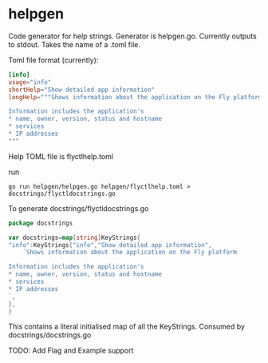 # helpgen

Code generator for help strings. Generator is helpgen.go. Currently outputs to stdout. Takes the name of a .toml file.

Toml file format (currently):

```toml
[info]
usage="info"
shortHelp="Show detailed app information"
longHelp="""Shows information about the application on the Fly platform

Information includes the application's
* name, owner, version, status and hostname
* services
* IP addresses
"""
```

Help TOML file is flyctlhelp.toml

run

```
go run helpgen/helpgen.go helpgen/flyctlhelp.toml > docstrings/flyctldocstrings.go
```

To generate docstrings/flyctldocstrings.go

```go
package docstrings

var docstrings=map[string]KeyStrings{
"info":KeyStrings{"info","Show detailed app information",
    `Shows information about the application on the Fly platform

Information includes the application's
* name, owner, version, status and hostname
* services
* IP addresses
`,
},
}

```

This contains a literal initialised map of all the KeyStrings. Consumed by docstrings/docstrings.go

TODO: Add Flag and Example support
